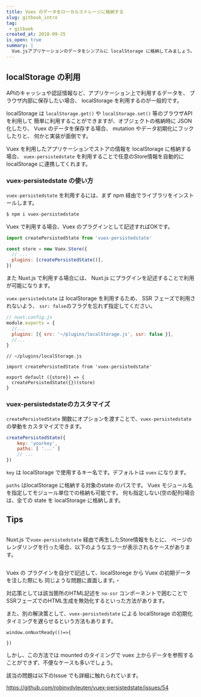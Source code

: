 ```yaml
---
title: Vuex のデータをローカルストレージに格納する
slug: gitbook_intro
tag: 
 - gitbook
created_at: 2018-09-25
is_open: true
summary: | 
  Vue.jsアプリケーションのデータをシンプルに localStorage に格納してみましょう。
---
```


## localStorage の利用

APIのキャッシュや認証情報など、アプリケーション上で利用するデータを、
ブラウザ内部に保存したい場合、 localStorage を利用するのが一般的です。

localStorage は `localStorage.get()` や `localStorage.set()` 等のブラウザAPI を利用して
簡単に利用することができますが、オブジェクトの格納時に JSON 化したり、
Vuex のデータを保存する場合、 mutation やデータ初期化にフックしたりと、
何かと実装が面倒です。

Vuex を利用したアプリケーションでストアの情報を localStorage に格納する場合、
`vuex-persistedstate` を利用することで任意のStore情報を自動的に localStorage に連携してくれます。

### vuex-persistedstate の使い方

`vuex-persistedstate` を利用するには、まず npm 経由でライブラリをインストールします。

```bash
$ npm i vuex-persistedstate
```

Vuex で利用する場合、Vuex のプラグインとして記述すればOKです。

```js
import createPersistedState from 'vuex-persistedstate'

const store = new Vuex.Store({
  // ...
  plugins: [createPersistedState()],
})
```

また Nuxt.js で利用する場合には、 Nuxt.js にプラグインを記述することで利用が可能になります。

`vuex-persistedstate` は localStorage を利用するため、 SSR フェーズで利用されないよう、
`ssr: false`のフラグを忘れず指定してください。

```js
// nuxt.config.js
module.exports = {
  //...
  plugins: [{ src: '~/plugins/localStorage.js', ssr: false }],
  //...
}
```

```
// ~/plugins/localStorage.js

import createPersistedState from 'vuex-persistedstate'

export default ({store}) => {
  createPersistedState({})(store)
}
```

### vuex-persistedstateのカスタマイズ

`createPersistedState` 関数にオプションを渡すことで、`vuex-persistedstate`の挙動をカスタマイズできます。

```js
createPersistedState({
    key: 'yourkey',
    paths: [ '...' ]
    // ...
})
```

`key` は localStorage で使用するキー名です。デフォルトは `vuex` になります。

`paths` はlocalStorage に格納する対象のstate のパスです。 
Vuex モジュール名を指定してモジュール単位での格納も可能です。
何も指定しない(空の配列)場合は、全ての state を localStorage に格納します。

## Tips 

## 

Nuxt.js で`vuex-persistedstate` 経由で再生したStore情報をもとに、
ページのレンダリングを行った場合、以下のようなエラーが表示されるケースがあります。

```text

```

Vuex の プラグインを自分で記述して、localStorege から Vuex の初期データを注した際にも
同じような問題に直面します。・

対応策としては該当箇所のHTML記述を `no-ssr` コンポーネントで囲むことで
SSRフェーズでのHTML生成を無効化するといった方法があります。

また、別の解決策として、`vuex-persistedstate` による localStorage の初期化タイミングを遅らせるという方法もあります。 

```
window.onNuxtReady(()=>{

})
```

しかし、この方法では mounted のタイミングで vuex 上からデータを参照することができず、不便なケースも多いでしょう。

該当の問題は以下のIssue でも詳細に触れられています。

https://github.com/robinvdvleuten/vuex-persistedstate/issues/54

　
